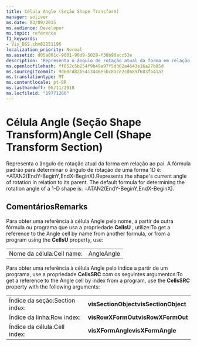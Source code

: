```yaml
---
title: Célula Angle (Seção Shape Transform)
manager: soliver
ms.date: 03/09/2015
ms.audience: Developer
ms.topic: reference
f1_keywords:
- Vis_DSS.chm82251196
localization_priority: Normal
ms.assetid: d05a001c-9001-90d9-5028-f38b90acc53e
description: 'Representa o ângulo de rotação atual da forma em relação ao pai. A fórmula padrão para determinar o ângulo de rotação de uma forma 1D é: =ATAN2(EndY-BeginY,EndX-BeginX).'
ms.openlocfilehash: ff052c5b254f9b49a97f5d362a4643e16a27b85d
ms.sourcegitcommit: 9d60cd82b5413446e5bc8ace2cd689f683fb41a7
ms.translationtype: MT
ms.contentlocale: pt-BR
ms.lasthandoff: 06/11/2018
ms.locfileid: "19771260"
---
```

# <a name="angle-cell-shape-transform-section"></a><span data-ttu-id="136dd-104">Célula Angle (Seção Shape Transform)</span><span class="sxs-lookup"><span data-stu-id="136dd-104">Angle Cell (Shape Transform Section)</span></span>

<span data-ttu-id="136dd-p102">Representa o ângulo de rotação atual da forma em relação ao pai. A fórmula padrão para determinar o ângulo de rotação de uma forma 1D é: =ATAN2(EndY-BeginY,EndX-BeginX).</span><span class="sxs-lookup"><span data-stu-id="136dd-p102">Represents the shape's current angle of rotation in relation to its parent. The default formula for determining the rotation angle of a 1-D shape is: =ATAN2(EndY-BeginY,EndX-BeginX).</span></span>
  
## <a name="remarks"></a><span data-ttu-id="136dd-107">Comentários</span><span class="sxs-lookup"><span data-stu-id="136dd-107">Remarks</span></span>

<span data-ttu-id="136dd-108">Para obter uma referência à célula Angle pelo nome, a partir de outra fórmula ou programa que usa a propriedade **CellsU** , utilize:</span><span class="sxs-lookup"><span data-stu-id="136dd-108">To get a reference to the Angle cell by name from another formula, or from a program using the **CellsU** property, use:</span></span> 
  
|||
|:-----|:-----|
| <span data-ttu-id="136dd-109">Nome da célula:</span><span class="sxs-lookup"><span data-stu-id="136dd-109">Cell name:</span></span>  <br/> | <span data-ttu-id="136dd-110">Angle</span><span class="sxs-lookup"><span data-stu-id="136dd-110">Angle</span></span>  <br/> |
   
<span data-ttu-id="136dd-111">Para obter uma referência à célula Angle pelo índice a partir de um programa, use a propriedade **CellsSRC** com os seguintes argumentos:</span><span class="sxs-lookup"><span data-stu-id="136dd-111">To get a reference to the Angle cell by index from a program, use the **CellsSRC** property with the following arguments:</span></span> 
  
|||
|:-----|:-----|
| <span data-ttu-id="136dd-112">Índice da seção:</span><span class="sxs-lookup"><span data-stu-id="136dd-112">Section index:</span></span>  <br/> |<span data-ttu-id="136dd-113">**visSectionObject**</span><span class="sxs-lookup"><span data-stu-id="136dd-113">**visSectionObject**</span></span> <br/> |
| <span data-ttu-id="136dd-114">Índice da linha:</span><span class="sxs-lookup"><span data-stu-id="136dd-114">Row index:</span></span>  <br/> |<span data-ttu-id="136dd-115">**visRowXFormOut**</span><span class="sxs-lookup"><span data-stu-id="136dd-115">**visRowXFormOut**</span></span> <br/> |
| <span data-ttu-id="136dd-116">Índice da célula:</span><span class="sxs-lookup"><span data-stu-id="136dd-116">Cell index:</span></span>  <br/> |<span data-ttu-id="136dd-117">**visXFormAngle**</span><span class="sxs-lookup"><span data-stu-id="136dd-117">**visXFormAngle**</span></span> <br/> |
   

